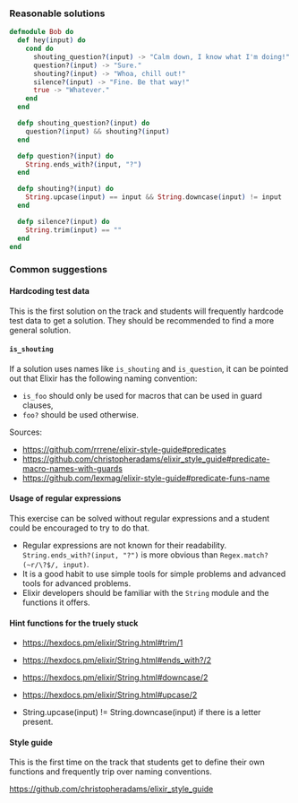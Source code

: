 ### Reasonable solutions

```elixir
defmodule Bob do
  def hey(input) do
    cond do
      shouting_question?(input) -> "Calm down, I know what I'm doing!"
      question?(input) -> "Sure."
      shouting?(input) -> "Whoa, chill out!"
      silence?(input) -> "Fine. Be that way!"
      true -> "Whatever."
    end
  end

  defp shouting_question?(input) do
    question?(input) && shouting?(input)
  end

  defp question?(input) do
    String.ends_with?(input, "?")
  end

  defp shouting?(input) do
    String.upcase(input) == input && String.downcase(input) != input
  end

  defp silence?(input) do
    String.trim(input) == ""
  end
end
```

### Common suggestions

#### Hardcoding test data

This is the first solution on the track and students will frequently hardcode test data to get a solution.
They should be recommended to find a more general solution. 

#### `is_shouting`

If a solution uses names like `is_shouting` and `is_question`,
it can be pointed out that Elixir has the following naming convention:
- `is_foo` should only be used for macros that can be used in guard clauses,
- `foo?` should be used otherwise.

Sources:
- https://github.com/rrrene/elixir-style-guide#predicates
- https://github.com/christopheradams/elixir_style_guide#predicate-macro-names-with-guards
- https://github.com/lexmag/elixir-style-guide#predicate-funs-name

#### Usage of regular expressions

This exercise can be solved without regular expressions and a student could be encouraged to try to do that.
 - Regular expressions are not known for their readability. `String.ends_with?(input, "?")` is more obvious than `Regex.match?(~r/\?$/, input)`.
 - It is a good habit to use simple tools for simple problems and advanced tools for advanced problems.
 - Elixir developers should be familiar with the `String` module and the functions it offers.

#### Hint functions for the truely stuck

- https://hexdocs.pm/elixir/String.html#trim/1
- https://hexdocs.pm/elixir/String.html#ends_with?/2
- https://hexdocs.pm/elixir/String.html#downcase/2
- https://hexdocs.pm/elixir/String.html#upcase/2

- String.upcase(input) != String.downcase(input) if there is a letter present.

#### Style guide

This is the first time on the track that students get to define their own functions and frequently trip over naming conventions.

https://github.com/christopheradams/elixir_style_guide
